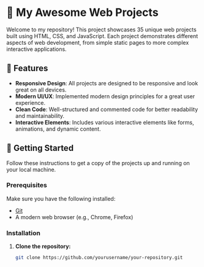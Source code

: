 # 🎉 My Awesome Web Projects

Welcome to my repository! This project showcases 35 unique web projects built using HTML, CSS, and JavaScript. Each project demonstrates different aspects of web development, from simple static pages to more complex interactive applications.

## 🌟 Features

- **Responsive Design**: All projects are designed to be responsive and look great on all devices.
- **Modern UI/UX**: Implemented modern design principles for a great user experience.
- **Clean Code**: Well-structured and commented code for better readability and maintainability.
- **Interactive Elements**: Includes various interactive elements like forms, animations, and dynamic content.

## 🚀 Getting Started

Follow these instructions to get a copy of the projects up and running on your local machine.

### Prerequisites

Make sure you have the following installed:

- [Git](https://git-scm.com/)
- A modern web browser (e.g., Chrome, Firefox)

### Installation

1. **Clone the repository:**

   ```bash
   git clone https://github.com/yourusername/your-repository.git
